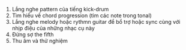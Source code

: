 1. Lắng nghe pattern của tiếng kick-drum
2. Tìm hiểu về chord progression (tìm các note trong tonal)
3. Lắng nghe melody hoặc rythmn guitar để bổ trợ hoặc sync cùng với nhịp điệu của những nhạc cụ này 
4. Đừng sợ the fifth
5. Thu âm và thử nghiệm